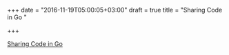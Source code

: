 +++
date = "2016-11-19T05:00:05+03:00"
draft = true
title = "Sharing Code in Go "

+++

<p><a href="https://t.co/04gffFDRg4">Sharing Code in Go 

